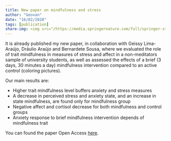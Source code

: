 ```yaml
---
title: New paper on mindfulness and stress
author: "Geovan"
date: "16/02/2020"
tags: [publication]
share-img: <img src="/https://media.springernature.com/full/springer-static/image/art%3A10.1186%2Fs40359-021-00520-x/MediaObjects/40359_2021_520_Fig2_HTML.png?as=webp">
---
```


It is already published my new paper, in collaboration with Geissy Lima-Araújo, Dráulio Araújo and Bernardete Sousa, where we evaluated the role of trait mindfulness in measures of stress and affect in a non-meditators sample of university students, as well as assessed the effects of a brief (3 days, 30 minutes a day) mindfulness intervention compared to an active control (coloring pictures).

Our main results are:
* Higher trait mindfulness level buffers anxiety and stress measures
* A decrease in perceived stress and anxiety state, and an increase in state mindfulness, are found only for mindfulness group
* Negative affect and cortisol decrease for both mindfulness and control groups
* Anxiety response to brief mindfulness intervention depends of mindfulness trait

You can found the paper Open Access [here](https://bmcpsychology.biomedcentral.com/articles/10.1186/s40359-021-00520-x).

